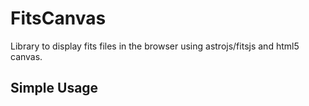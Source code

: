 FitsCanvas
===================

Library to display fits files in the browser using astrojs/fitsjs and html5 canvas.

Simple Usage
---
